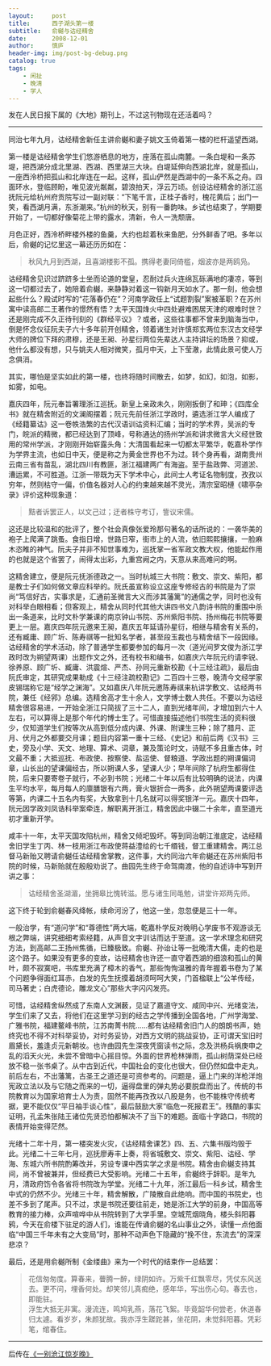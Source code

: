 ```yaml
---
layout:     post
title:      西子湖头第一楼
subtitle:   俞樾与诂经精舍
date:       2008-12-01
author:     慎庐
header-img: img/post-bg-debug.png
catalog: true
tags:
    - 闲扯
    - 晚清
    - 学人
---
```


发在人民日报下属的《大地》期刊上，不过这刊物现在还活着吗？
_________________

同治七年九月，诂经精舍新任主讲俞樾和妻子姚文玉倚着第一楼的栏杆遥望西湖。

第一楼是诂经精舍学生们悠游栖息的地方，座落在孤山南麓。一条白堤和一条苏堤，把西湖分成北里湖、西湖、西里湖三大块。白堤延伸向西湖北岸，就是孤山，一座西泠桥把孤山和北岸连在一起。这样，孤山俨然是西湖中的一条不系之舟。四面环水，登临顾盼，唯见波光粼粼，碧浪拍天，浮云万顷。创设诂经精舍的浙江巡抚阮元给杭州府贡院写过一副对联：“下笔千言，正桂子香时，槐花黄后；出门一笑，看西湖月满，东浙潮来。”杭州的秋天，别有一番韵味。乡试也结束了，学期要开始了，一切都好像菊花上带的露水，清新，令人一洗颓唐。

月色正好，西泠桥畔楼外楼的鱼羹，大约也趁着秋来鱼肥，分外鲜香了吧。多年以后，俞樾的记忆里这一幕还历历如在：

> 秋风九月到西湖，且喜湖楼影不孤。携得老妻同倚槛，烟波亦是两鸥凫。

诂经精舍见识过跻跻多士坐而论道的堂皇，忍耐过兵火连绵瓦砾满地的凄凉，等到这一切都过去了，她陪着俞樾，来静静对着这一钩新月天如水了。那一刻，他会想起些什么？殿试时写的“花落春仍在”？河南学政任上“试题割裂”案被革职？在苏州寓中读高邮二王著作的憬然有悟？太平天国烽火中四处避难困居天津的艰难时世？还是刚完成不久正待刊刻的《群经平议》？或者，这些往事都不曾来到脑海当中，倒是怀念仪征阮夫子六十多年前开创精舍，领着诸生对许慎郑玄两位东汉古文经学大师的牌位下拜的肃穆，还是王昶、孙星衍两位先辈达人主持讲坛的场景？抑或，他什么都没有想，只与姚夫人相对微笑，孤月中天，上下莹澈，此情此景可使人万念俱消。

其实，哪怕是坚实如此的第一楼，也终将随时间散去，如梦，如幻，如泡，如影，如雾，如电。

嘉庆四年，阮元奉旨署理浙江巡抚。新皇上亲政未久，刚刚扳倒了和珅；《四库全书》就在精舍附近的文澜阁摆着；阮元先前任浙江学政时，遴选浙江学人编成了《经籍纂诂》这一卷帙浩繁的古代汉语训诂资料汇编；当时的学术界，吴派的专门，皖派的精微，都已经达到了顶峰，号称通达的扬州学派和讲求微言大义经世致用的常州学派，才刚刚开始崭露头角：大清国看起来一切都太平繁华，乾嘉朴学作为学界主流，也如日中天，便是称之为黄金世界也不为过。转个身再看，湖南贵州云南三省有苗乱，湖北四川有教匪，浙江福建两广有海盗。至于盐政弊、河道淤、漕运累，不可胜道。江浙一带既为天下学术中心，此间士人考证名物制度，孜孜以穷年，然则枯守一偏，价值名器对人心的约束越来越不灵光，清宗室昭槤《啸亭杂录》评价这种现象道：

> 黠者诉罢正人，以文己过；迂者株守考订，訾议宋儒。

这还是比较温和的批评了，整个社会真像张爱玲那句著名的话所说的：一袭华美的袍子上爬满了跳蚤。食指日增，世路日窄，街市上的人流，依旧熙熙攘攘，一脸麻木恣睢的神气。阮夫子并非不知世事难为，巡抚掌一省军政文教大权，他能起作用的也就是这个省罢了，闹得太出彩，九重宫阙之内，天意从来高难问的啊。

这精舍建立，便是阮元抚浙德政之一。当时杭城三大书院：敷文、崇文、紫阳，都是教士子们如何做文章应科举的。阮氏虽宣称设立这座专修经古的书院是为了崇尚“笃信好古，实事求是，汇通前圣微言大义而涉其藩篱”的通儒之学，同时也没有对科举白眼相看；但客观上，精舍从同时代其他大讲四书文八韵诗书院的重围中杀出一条道来，比时文朴学兼课的南京钟山书院、苏州紫阳书院、扬州梅花书院等要更上一层。嘉庆四年阮元邀来王昶，嘉庆五年延请孙星衍，相继与精舍有关系的，还有臧庸、顾广圻、陈寿祺等一批知名学者，甚至段玉裁也与精舍结下一段因缘。诂经精舍的学术活动，除了普通学生都要参加的每月一次（道光间罗文俊为浙江学政时改为朔望两课）出题作文之外，还有校书和编书，如嘉庆六年阮元约请李锐、徐养原、顾广圻、臧庸、洪震煊、严杰、孙同元重新校勘《十三经注疏》，最后由阮氏审定，其研究成果勒成《十三经注疏校勘记》二百四十三卷，晚清今文经学家皮锡瑞称它是“经学之渊海”。又如嘉庆八年阮元邀陈寿祺来杭讲学敷文、诂经两书院，兼任《经郛》总编。选精舍高才生十余人，文学博士数人共任。不要以为诂经精舍很容易进，一开始全浙江只简拔了三十二人，直到光绪年间，才增加到六十人左右，可以算得上是那个年代的博士生了。可惜直接描述他们书院生活的资料很少，仅知道学生们按等次从高到低分成内课、外课、附课生三种；除了腊月、正月、伏月之外都要交月课；题目内容第一重十三经、《史记》和前后两《汉书》三史，旁及小学、天文、地理、算术、词章，兼及策论时文，诗赋不多且重古体，时文最不重；大抵巡抚、布政使、按察使、盐运使、督粮道、学政出题的朔课偏词章，山长出的望课偏经古，所以朔课人多，望课人少；早年间除了杭府生都得住院，后来只要寄卷子就行，不必到书院；光绪二十年以后有比较明确的说法，内课生平均水平，每月每人的廪膳银有六两，膏火银折合一两多，此外朔望两课要评选等第，内课二十五名内有奖，大致拿到十几名就可以得奖银洋一元。嘉庆十四年，阮元因学政刘凤诰科举案牵连，解职离开浙江，精舍因此中辍二十余年，直至道光初才重新开学。

咸丰十一年，太平天国攻陷杭州，精舍又倾圯毁坏。等到同治朝江淮底定，诂经精舍旧学生丁丙、林一枝用浙江布政使蒋益澧给的七千缗钱，督工重建精舍。两江总督马新贻又聘请俞樾任诂经精舍掌教，这件事，大约同治六年俞樾还在苏州紫阳书院的时候，马新贻就在殷殷劝说了。曲园先生终于命驾南渡，他的自述诗中写到开讲之事：

> 诂经精舍圣湖湄，坐拥皋比愧转滋。愿与诸生同黾勉，讲堂许郑两先师。

这下终于轮到俞樾春风绛帐，续命河汾了，他这一坐，忽忽便是三十一年。

一般治学，有“道问学”和“尊德性”两大端，乾嘉朴学反对晚明心学废书不观游谈无根之弊端，讲究细细考索经籍，从声音文字训诂而达于至道。这一学术理念和研究方法，到高邮二王扬州焦循，已臻极致。俞樾、孙诒让等一批晚清大儒，走的也是这个路子。如果没有更多的变故，诂经精舍也许还一直守着西湖的细浪和孤山的黄叶，颇不寂寞吧，书库里充满了樟木的香气，那些恂恂温雅的青年握着书卷为了某个问题争得面红耳赤，白发的先生抚摸着胡须呵呵大笑，门首楹联上“公羊传经，司马著史；白虎德论，雕龙文心”那些大字闪闪发亮。

可惜，诂经精舍纵然成了东南人文渊薮，见证了嘉道守文、咸同中兴、光绪变法，学生们来了又去，将他们在这里学习到的经古之学传播到全国各地，广州学海堂、广雅书院，福建鳌峰书院，江苏南菁书院……都有诂经精舍旧门人的朗朗书声，她终究也不得不对科举妥协，对时务妥协，对西方文明的挑战妥协，正可谓天宝旧时眉黛长，羞逢贞元新朝妆。也许曲园先生深夜凭窗读书之际，念及洪杨兵祸庚申之乱的滔天火光，未尝不曾暗中心摇目惊。外面的世界枪林弹雨，孤山树荫深处已经放不稳一张书桌了。从中古到近代，中国社会的变化也很大，但仍然如盘中走丸，前后左右，不出藩篱，古圣王之道还是可资参考的。问题是，逼上门来的洋枪洋炮宪政立法以及与它随之而来的一切，逼得盘里的弹丸势必要脱盘而出了。传统的书院教育以为国家培育士人为责，固然不能再孜孜以八股是务，也不能株守传统考据，更不能仅仅“平日袖手谈心性”，最后鼓励大家“临危一死报君王”。残酷的事实证明，孔孟朱张陆王诸位先贤恐怕都解决不了当下的难题。面临十字路口，书院的表情开始变得茫然。

光绪十二年十月，第一楼突发火灾，《诂经精舍课艺》四、五、六集书版均毁于此。光绪二十三年七月，巡抚廖寿丰上奏，将省城敷文、崇文、紫阳、诂经、学海、东城六所书院酌筹改并，另设专课中西实学之求是书院。精舍由俞樾支持其间，尚不曾被兼并，但经费已大受影响。光绪二十五年，俞樾终于辞职。是年九月，清政府饬令各省将书院改为学堂。光绪二十九年，浙江最后一科乡试，精舍生中式的仍然不少。光绪三十年，精舍解散，广陵散自此绝响。而中国的书院史，也差不多到了尾声。只不过，求是书院还要往前走，她是浙江大学的前身，中国高等教育的接力棒，众声喧哗中从书院转到了大学手里。空城荒烟晓角，楼头斜阳暮鸦，今天在俞楼下驻足的游人们，谁能在传诵俞樾的名山事业之外，读懂一点他面临“中国三千年未有之大变局”时，那种不动声色下隐藏的“挽不住，东流去”的深深悲凉？

最后，还是用俞樾所制《金缕曲》来为一个时代的结束作一总结罢：

> 花信匆匆度。算春来，瞢腾一醉，绿阴如许。万紫千红飘零尽，凭仗东风送去。更不问，埋香何处。却笑邻儿真痴绝，感年华，写出伤心句。春去也，即能驻。     
浮生大抵无非寓。漫流连，鸣鸠乳燕，落花飞絮。毕竟韶华何尝老，休道春归太遽。看岁岁，朱颜犹故。我亦浮生蹉跎甚，坐花阴，未觉斜阳暮。凭彩笔，绾春住。

_______________
后传在[《一别沧江惊岁晚》](https://1983etymonjin.github.io/2018/06/27/%E4%B8%80%E5%88%AB%E6%B2%A7%E6%B1%9F%E6%83%8A%E5%B2%81%E6%99%9A/)
